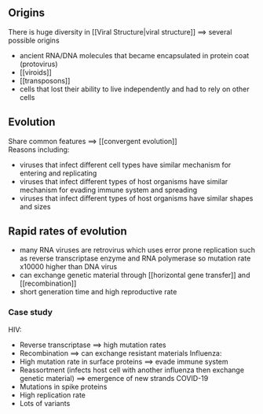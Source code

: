 ## Origins
There is huge diversity in [[Viral Structure|viral structure]] $\implies$ several possible origins  
- ancient RNA/DNA molecules that became encapsulated in protein coat (protovirus)
- [[viroids]]
- [[transposons]]
- cells that lost their ability to live independently and had to rely on other cells
## Evolution
Share common features $\implies$ [[convergent evolution]]  
Reasons including:
- viruses that infect different cell types have similar mechanism for entering and replicating
- viruses that infect different types of host organisms have similar mechanism for evading immune system and spreading
- viruses that infect different types of host organisms have similar shapes and sizes
## Rapid rates of evolution
- many RNA viruses are retrovirus which uses error prone replication such as reverse transcriptase enzyme and RNA polymerase so mutation rate x10000 higher than DNA virus
- can exchange genetic material through [[horizontal gene transfer]] and [[recombination]]
- short generation time and high reproductive rate
### Case study
HIV:
- Reverse transcriptase $\implies$ high mutation rates
- Recombination $\implies$ can exchange resistant materials
Influenza:
- High mutation rate in surface proteins $\implies$ evade immune system
- Reassortment (infects host cell with another influenza then exchange genetic material) $\implies$ emergence of new strands
COVID-19
- Mutations in spike proteins
- High replication rate
- Lots of variants
